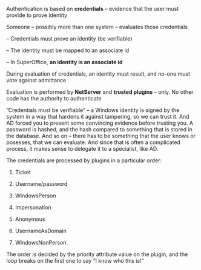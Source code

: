 <properties date="2016-05-10"
SortOrder="41"
/>

Authentication is based on **credentials** – evidence that the user must provide to prove identity

Someone – possibly more than one system – evaluates those credentials

–       Credentials must prove an identity (be verifiable)

–       The identity must be mapped to an associate id

–       In SuperOffice, **an identity is an associate id**

During evaluation of credentials, an identity must result, and no-one must vote against admittance

Evaluation is performed by **NetServer** and **trusted plugins** – only. No other code has the authority to authenticate

”Credentials must be verifiable” – a Windows identity is signed by the system in a way that hardens it against tampering, so we can trust it. And AD forced you to present some convincing evidence before trusting you. A password is hashed, and the hash compared to something that is stored in the database. And so on – there has to be something that the user knows or posesses, that we can evaluate. And since that is often a complicated process, it makes sense to delegate it to a specialist, like AD.

The credentials are processed by plugins in a particular order:

1. Ticket

2. Username/password

3. WindowsPerson

4. Impersonation

5. Anonymous

6. UsernameAsDomain

7. WindowsNonPerson.

The order is decided by the priority attribute value on the plugin, and the loop breaks on the first one to say ”I know who this is!”
